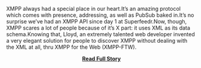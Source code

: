 <p>XMPP always had a special place in our heart.It’s an amazing protocol which comes with presence, addressing, as well as PubSub baked in.It’s no surprise we’ve had an XMPP API since day 1 at Superfeedr.Now, though, XMPP scares a lot of people because of it’s X part: it uses XML as its data schema.Knowing that, Lloyd, an extremely talented web developer invented a very elegant solution for people to discover XMPP without dealing with the XML at all, thru XMPP for the Web (XMPP-FTW).</p>
<center><p><a href="http://blog.superfeedr.com/easy-xmpp-ftw/" style='padding:25px; font-sze:18px; font-weight: bold;'>Read Full Story</a></p></center>
